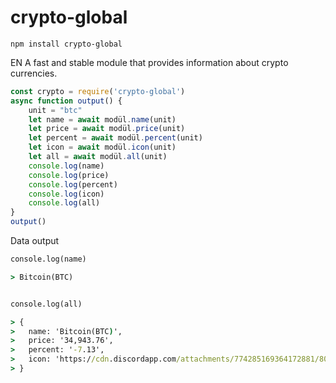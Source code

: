 # crypto-global

```shell
npm install crypto-global
```

EN
A fast and stable module that provides information about crypto currencies.


```javascript
const crypto = require('crypto-global')
async function output() {
    unit = "btc"
    let name = await modül.name(unit)
    let price = await modül.price(unit)
    let percent = await modül.percent(unit)
    let icon = await modül.icon(unit)
    let all = await modül.all(unit)
    console.log(name)
    console.log(price)
    console.log(percent)
    console.log(icon)
    console.log(all)
}
output()
```

Data output

```cmd
console.log(name) 

> Bitcoin(BTC)


console.log(all) 

> {
>   name: 'Bitcoin(BTC)',
>   price: '34,943.76',
>   percent: '-7.13',
>   icon: 'https://cdn.discordapp.com/attachments/774285169364172881/800012387742384128/bitcoin.png'
> }
```
